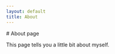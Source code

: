 ```yaml
---
layout: default
title: About
---
```

<div class="container banner" markdown="1">
# About page

This page tells you a little bit about myself.
</div>
